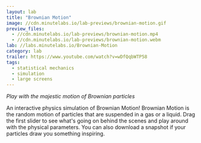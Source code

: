 ```yaml
---
layout: lab
title: "Brownian Motion"
image: //cdn.minutelabs.io/lab-previews/brownian-motion.gif
preview_files:
  - //cdn.minutelabs.io/lab-previews/brownian-motion.mp4
  - //cdn.minutelabs.io/lab-previews/brownian-motion.webm
lab: //labs.minutelabs.io/Brownian-Motion
category: lab
trailer: https://www.youtube.com/watch?v=wDfQqbWTP58
tags:
  - statistical mechanics
  - simulation
  - large screens
---
```


*Play with the majestic motion of Brownian particles*

An interactive physics simulation of Brownian Motion! Brownian Motion is the random motion of particles that are suspended in a gas or a liquid. Drag the first slider to see what's going on behind the scenes and play around with the physical parameters. You can also download a snapshot if your particles draw you something inspiring.
